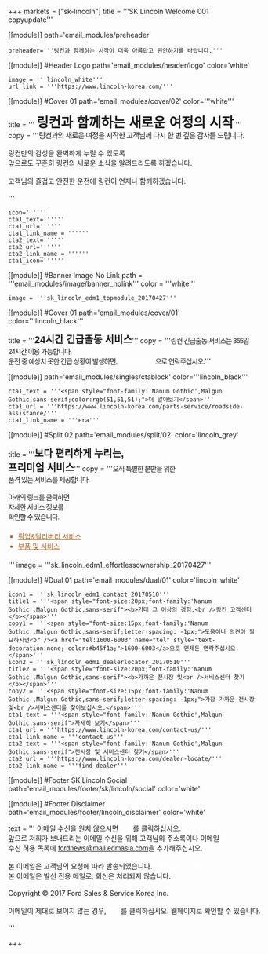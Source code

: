 
+++
markets = ["sk-lincoln"]
title = '''SK Lincoln Welcome 001 copyupdate'''

[[module]]
path='email_modules/preheader'


	preheader='''링컨과 함께하는 시작이 더욱 아름답고 편안하기를 바랍니다.'''

[[module]] #Header Logo
path='email_modules/header/logo'
color='white'

	image = '''lincoln_white'''
	url_link = '''https://www.lincoln-korea.com/'''

[[module]] #Cover 01
path='email_modules/cover/02'
color='''white'''

title = '''
<span style="font-Size:27px;font-family:'Nanum Gothic',Malgun Gothic,sans-serif"><b>링컨과 함께하는 새로운 여정의 시작</b></span>
'''
	copy = '''<span style="white-space:nowrap;"><span style="font-size:15px;line-height: 14px;font-family:'Nanum Gothic',Malgun Gothic,sans-serif;letter-spacing: -1px;">링컨과의 새로운 여정을 시작한 고객님께 다시 한 번 깊은 감사를 드립니다.</span>
    <br/>
    <br/>
    <span style="white-space:nowrap;">링컨만의 감성을 완벽하게 누릴 수 있도록</span>
    <br/>
    <span style="white-space:nowrap;">앞으로도 꾸준히 링컨의 새로운 소식을 알려드리도록 하겠습니다.</span>
    <br/>
    <br/>
    <span style="white-space:nowrap;">고객님의 즐겁고 안전한 운전에 링컨이 언제나 함께하겠습니다.</span>
    <br/>
    <br/>
    '''

	icon=''''''
	cta1_text=''''''
	cta1_url=''''''
	cta1_link_name = ''''''
	cta2_text=''''''
	cta2_url=''''''
	cta2_link_name = ''''''
	cta1_icon=''''''



[[module]] #Banner Image No Link
path = '''email_modules/image/banner_nolink'''
color = '''white'''

	image = '''sk_lincoln_edm1_topmodule_20170427'''

[[module]] #Cover 01
path='email_modules/cover/01'
color='''lincoln_black'''

title = '''<span style="font-size:20px;font-family:'Nanum Gothic',Malgun Gothic,sans-serif"><b>24시간 긴급출동 서비스</b></span>'''
	copy = '''<span style="font-family:'Nanum-Gothic',Malgun Gothic,sans-serif;letter-spacing: -1px;">링컨 긴급출동 서비스는 365일 24시간 이용 가능합니다.<br />운전 중 예상치 못한 긴급 상황이 발생하면, <a href="tel:080-300-3673" name="tel" style="text-decoration:none; color:#FFFFFF;">080-300-3673</a>으로 연락주십시오.</span>'''

[[module]]
path='email_modules/singles/ctablock'
color='''lincoln_black'''

	cta1_text = '''<span style="font-family:'Nanum Gothic',Malgun Gothic,sans-serif;color:rgb(51,51,51);">더 알아보기</span>'''
	cta1_url = '''https://www.lincoln-korea.com/parts-service/roadside-assistance/'''
	cta1_link_name = '''era'''

[[module]] #Split 02
path='email_modules/split/02'
color='lincoln_grey'

title = '''<span style="font-family:'Nanum Gothic',Malgun Gothic,sans-serif;font-size:20px;"><b>보다 편리하게 누리는,<br />프리미엄 서비스</b></span>'''
	copy = '''<span style="font-family:'Nanum Gothic',Malgun Gothic,sans-serif;letter-spacing: -1px;">오직 특별한 분만을 위한<br />품격 있는 서비스를 제공합니다.<br /><br />
아래의 링크를 클릭하면<br />자세한 서비스 정보를<br />확인할 수 있습니다.
	<ul style="margin: 20px; padding: 0;text-decoration:underline; color:#b45f1a">
		<li><a href="https://www.lincoln-korea.com/parts-service/pick-delivery/" name="pick_delivery" style="text-decoration:underline; color:#b45f1a;font-family:'Nanum Gothic',Malgun Gothic,sans-serif;">픽업&딜리버리 서비스</a></li>
		<li><a href="https://www.lincoln-korea.com/genuine-parts/" name="parts_service" style="text-decoration:underline; color:#b45f1a;font-family:'Nanum Gothic',Malgun Gothic,sans-serif;">부품 및 서비스</a></li>
	</ul></span>'''
	image = '''sk_lincoln_edm1_effortlessownership_20170427'''

[[module]] #Dual 01
path='email_modules/dual/01'
color='lincoln_white'

	icon1 = '''sk_lincoln_edm1_contact_20170510'''
	title1 = '''<span style="font-size:20px;font-family:'Nanum Gothic',Malgun Gothic,sans-serif"><b>기대 그 이상의 경험,<br />링컨 고객센터</b></span>'''
	copy1 = '''<span style="font-size:15px;font-family:'Nanum Gothic',Malgun Gothic,sans-serif;letter-spacing: -1px;">도움이나 의견이 필요하시면<br /><a href="tel:1600-6003" name="tel" style="text-decoration:none; color:#b45f1a;">1600-6003</a>으로 언제든 연락주십시오.</span>'''
	icon2 = '''sk_lincoln_edm1_dealerlocator_20170510'''
	title2 = '''<span style="font-size:20px;font-family:'Nanum Gothic',Malgun Gothic,sans-serif"><b>가까운 전시장 및<br />서비스센터 찾기</b></span>'''
	copy2 = '''<span style="font-size:15px;font-family:'Nanum Gothic',Malgun Gothic,sans-serif;letter-spacing: -1px;">가장 가까운 전시장 및<br />서비스센터를 찾아보십시오.</span>'''
	cta1_text = '''<span style="font-family:'Nanum Gothic',Malgun Gothic,sans-serif">자세히 보기</span>'''
	cta1_url = '''https://www.lincoln-korea.com/contact-us/'''
	cta1_link_name = '''contact_us'''
	cta2_text = '''<span style="font-family:'Nanum Gothic',Malgun Gothic,sans-serif">전시장 및 서비스센터 찾기</span>'''
	cta2_url = '''https://www.lincoln-korea.com/dealer-locate/'''
	cta2_link_name = '''find_dealer'''

[[module]] #Footer SK Lincoln Social
path='email_modules/footer/sk/lincoln/social'
color='white'

[[module]] #Footer Disclaimer
path='email_modules/footer/lincoln_disclaimer'
color='white'

 text = '''
 <span style="white-space:nowrap;">이메일 수신을 원치 않으시면</span>
<span class="mobile-display-block"></span><a href="<%unsubscribe_link_text%>" style="color:#FFFFFF; text-decoration:underline">여기</a>를 클릭하십시오.</span>
<br/>
<span style="white-space:nowrap;">앞으로 저희가 보내드리는 이메일 수신을 위해 고객님의 주소록이나 이메일</span>
<br/>
<span style="white-space:nowrap;">수신 허용 목록에</span>
<span style="font-family:'Nanum Gothic',Malgun Gothic,sans-serif; text-decoration:underline;">fordnews@mail.edmasia.com</span>을 추가해주십시오.</span>
<br/>
<br/>
<span style="white-space:nowrap;">본 이메일은 고객님의 요청에 따라 발송되었습니다.</span>
<a href="https://www.lincoln-korea.com/privacy/" name="privacy" style="text-decoration:underline; color:#FFFFFF;">개인정보처리방침</a>
<br/>
<span style="white-space:nowrap;">본 이메일은 발신 전용 메일로, 회신은 처리되지 않습니다.</span>
<br/>
<br/>
<span style="white-space:nowrap;">Copyright © 2017 Ford Sales & Service Korea Inc.</span>
<br/>
<br/>
<span style="white-space:nowrap;">이메일이 제대로 보이지 않는 경우,<span class="mobile-display-block"></span>
<a href="<%syslink_message_read url='/public/read_message.jsp'%>" style="color:#FFFFFF; text-decoration:underline">여기</a>를 클릭하십시오. 웹페이지로 확인할 수 있습니다.</span>
<br/>
<br/>
 '''

+++

